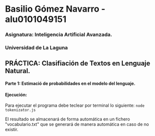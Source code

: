 # Basilio Gómez Navarro - alu0101049151
### Asignatura: Inteligencia Artificial Avanzada.
### Universidad de La Laguna


## PRÁCTICA: Clasifiación de Textos en Lenguaje Natural.

#### Parte 1: Estimació de probabilidades en el modelo del lenguaje.

#### Ejecución:
Para ejecutar el programa debe teclear por terminal lo siguiente:
  `node tokenizator.js`

El resultado se almacenará de forma automática en un fichero "vocabulario.txt" que se generará de manera automática en caso de no existir.

